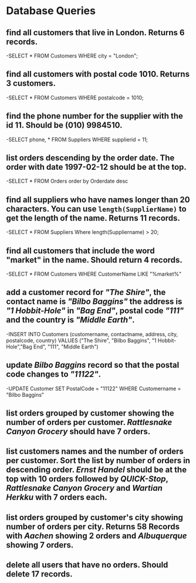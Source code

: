 # Database Queries

## find all customers that live in London. Returns 6 records.
-SELECT  *  FROM Customers WHERE city = "London";

## find all customers with postal code 1010. Returns 3 customers.
-SELECT  *  FROM Customers WHERE postalcode = 1010;

## find the phone number for the supplier with the id 11. Should be (010) 9984510.
-SELECT phone, * FROM Suppliers WHERE supplierid = 11;

## list orders descending by the order date. The order with date 1997-02-12 should be at the top.
-SELECT  * FROM Orders order by Orderdate desc 

## find all suppliers who have names longer than 20 characters. You can use `length(SupplierName)` to get the length of the name. Returns 11 records.
-SELECT * FROM Suppliers Where length(Suppliername) > 20;

## find all customers that include the word "market" in the name. Should return 4 records.
-SELECT * FROM Customers WHERE CustomerName LIKE "%market%"

## add a customer record for _"The Shire"_, the contact name is _"Bilbo Baggins"_ the address is _"1 Hobbit-Hole"_ in _"Bag End"_, postal code _"111"_ and the country is _"Middle Earth"_.
-INSERT INTO Customers (customername, contactname, address, city, postalcode, country) VALUES ("The Shire", "Bilbo Baggins", "1 Hobbit-Hole","Bag End", "111", "Middle Earth")

## update _Bilbo Baggins_ record so that the postal code changes to _"11122"_.
-UPDATE Customer SET PostalCode = "11122" WHERE Customername = "Bilbo Baggins"

## list orders grouped by customer showing the number of orders per customer. _Rattlesnake Canyon Grocery_ should have 7 orders.

## list customers names and the number of orders per customer. Sort the list by number of orders in descending order. _Ernst Handel_ should be at the top with 10 orders followed by _QUICK-Stop_, _Rattlesnake Canyon Grocery_ and _Wartian Herkku_ with 7 orders each.

## list orders grouped by customer's city showing number of orders per city. Returns 58 Records with _Aachen_ showing 2 orders and _Albuquerque_ showing 7 orders.

## delete all users that have no orders. Should delete 17 records.

